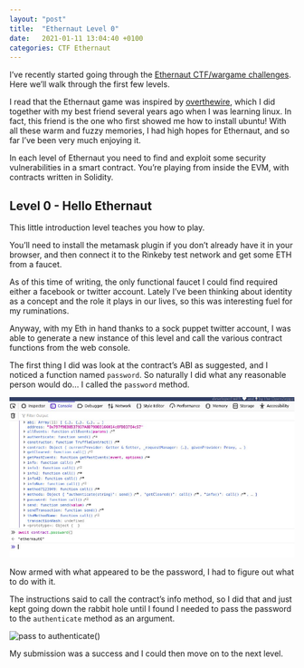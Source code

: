 ```yaml
---
layout: "post"
title:  "Ethernaut Level 0"
date:   2021-01-11 13:04:40 +0100
categories: CTF Ethernaut
---
```


I’ve recently started going through the [Ethernaut CTF/wargame challenges](https://ethernaut.openzeppelin.com/). Here we’ll walk through the first few levels. 

I read that the Ethernaut game was inspired by [overthewire](https://overthewire.org/wargames/), which I did together with my best friend several years ago when I was learning linux. In fact, this friend is the one who first showed me how to install ubuntu! With all these warm and fuzzy memories, I had high hopes for Ethernaut, and so far I’ve been very much enjoying it.

In each level of Ethernaut you need to find and exploit some security vulnerabilities in a smart contract. You’re playing from inside the EVM, with contracts written in Solidity.


## Level 0 - Hello Ethernaut

This little introduction level teaches you how to play. 

You’ll need to install the metamask plugin if you don’t already have it in your browser, and then connect it to the Rinkeby test network and get some ETH from a faucet.

As of this time of writing, the only functional faucet I could find required either a facebook or twitter account. Lately I’ve been thinking about identity as a concept and the role it plays in our lives, so this was interesting fuel for my ruminations.

Anyway, with my Eth in hand thanks to a sock puppet twitter account, I was able to generate a new instance of this level and call the various contract functions from the web console.

The first thing I did was look at the contract’s ABI as suggested, and I noticed a function named `password`. So naturally I did what any reasonable person would do… I called the `password` method.

![password function call results](_posts/blog_ethernaut00.jpg "password lvl 0")

Now armed with what appeared to be the password, I had to figure out what to do with it. 

The instructions said to call the contract’s info method, so I did that and just kept going down the rabbit hole until I found I needed to pass the password to the `authenticate` method as an argument.

![pass to authenticate()]({{site.github.url}}/blog_ethernaut01.jpg "pass to authenticate")

My submission was a success and I could then move on to the next level.
